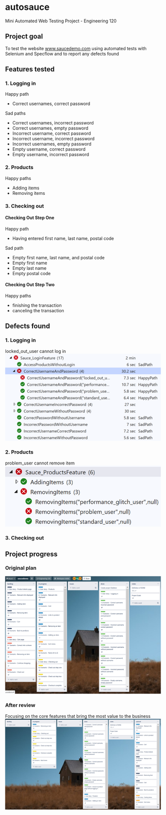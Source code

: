 # autosauce
Mini Automated Web Testing Project - Engineering 120

## Project goal
To test the website www.saucedemo.com using automated tests with Selenium and Specflow and to report any defects found

## Features tested

### 1. Logging in

Happy path
- Correct usernames, correct password

Sad paths
- Correct usernames, incorrect password
- Correct usernames, empty password
- Incorrect username, correct password
- Incorrect username, incorrect password
- Incorrect usernames, empty password
- Empty username, correct password
- Empty username, incorrect password


### 2. Products

Happy paths
- Adding items
- Removing items


### 3. Checking out
#### Checking Out Step One

Happy path
- Having entered first name, last name, postal code

Sad path
- Empty first name, last name, and postal code
- Empty first name
- Empty last name
- Empty postal code

#### Checking Out Step Two

Happy paths
- finishing the transaction
- canceling the transaction

## Defects found

### 1. Logging in
locked_out_user cannot log in
![pic1](pic1.png)

### 2. Products
problem_user cannot remove item
![pic2](pic2.png)

### 3. Checking out


## Project progress

### Original plan
![pic3](pic3.png)

### After review
Focusing on the core features that bring the most value to the business
![pic4](pic4.png)


